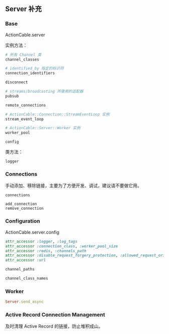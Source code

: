 ## Server 补充

### Base

ActionCable.server

实例方法：

```ruby
# 所有 Channel 类
channel_classes

# identified_by 指定的标识符
connection_identifiers

disconnect

# streams/broadcasting 所使用的适配器
pubsub

remote_connections

# ActionCable::Connection::StreamEventLoop 实例
stream_event_loop

# ActionCable::Server::Worker 实例
worker_pool
```

```
config
```

类方法：

```
logger
```

### Connections

手动添加、移除链接，主要为了方便开发、调试，建议请不要做它用。

```
connections

add_connection
remove_connection
```

### Configuration

ActionCable.server.config

```ruby
attr_accessor :logger, :log_tags
attr_accessor :connection_class, :worker_pool_size
attr_accessor :redis, :channels_path
attr_accessor :disable_request_forgery_protection, :allowed_request_origins
attr_accessor :url

channel_paths

channel_class_names
```

### Worker

```ruby
Server.send_async
```

### Active Record Connection Management

及时清理 Active Record 的链接，防止堆积成山。

